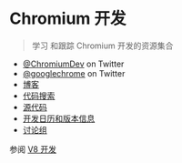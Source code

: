 # Chromium 开发

> 学习 和跟踪 Chromium 开发的资源集合

- [@ChromiumDev](https://twitter.com/ChromiumDev) on Twitter
- [@googlechrome](https://twitter.com/googlechrome) on Twitter
- [博客](https://blog.chromium.org)
- [代码搜索](https://cs.chromium.org/)
- [源代码](https://cs.chromium.org/chromium/src/)
- [开发日历和版本信息](https://www.chromium.org/developers/calendar)
- [讨论组](http://www.chromium.org/developers/discussion-groups)

参阅 [V8 开发](v8-development.md)